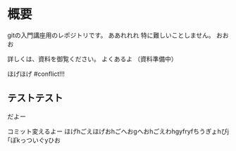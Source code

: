 # 概要
gitの入門講座用のレポジトリです。
ああれれれ
特に難しいことしません。
おおお

詳しくは、資料を御覧ください。
よくあるよ
（資料準備中）

ほげほげ
#conflict!!!
## テストテスト
だよー

コミット変えるよー
ほげhごえほげおhごへおgへおhごえわhgyfryfちうぎょhぴj｢ぽkっついぐyひお

